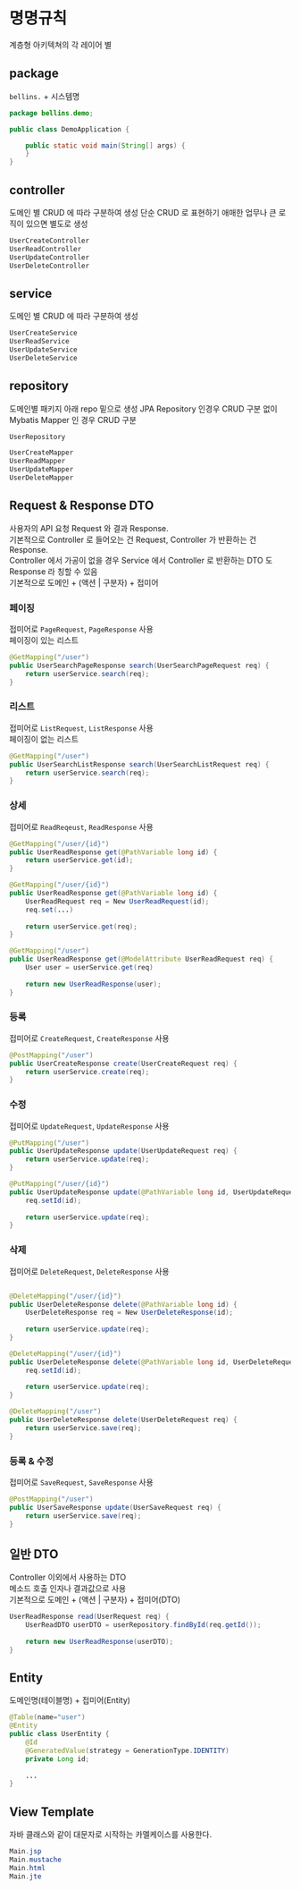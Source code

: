 # 명명규칙

계층형 아키텍쳐의 각 레이어 별

## package
`bellins.` + 시스템명
```Java
package bellins.demo;

public class DemoApplication {

    public static void main(String[] args) {
    }
}

```

## controller
도메인 별 CRUD 에 따라 구분하여 생성
단순 CRUD 로 표현하기 애매한 업무나 큰 로직이 있으면 별도로 생성

```Java
UserCreateController
UserReadController
UserUpdateController
UserDeleteController
```

## service
도메인 별 CRUD 에 따라 구분하여 생성
```Java
UserCreateService
UserReadService
UserUpdateService
UserDeleteService
```

## repository
도메인별 패키지 아래 repo 밑으로 생성
JPA Repository 인경우 CRUD 구분 없이
Mybatis Mapper 인 경우 CRUD 구분

```Java
UserRepository

UserCreateMapper
UserReadMapper
UserUpdateMapper
UserDeleteMapper
```


## Request & Response DTO
사용자의 API 요청 Request 와 결과 Response.   
기본적으로 Controller 로 들어오는 건 Request, Controller 가 반환하는 건 Response.   
Controller 에서 가공이 없을 경우 Service 에서 Controller 로 반환하는 DTO 도 Response 라 칭할 수 있음   
기본적으로 도메인 + (액션 | 구분자) + 접미어


### 페이징
접미어로 `PageRequest`, `PageResponse` 사용   
페이징이 있는 리스트

```Java
@GetMapping("/user")
public UserSearchPageResponse search(UserSearchPageRequest req) {
    return userService.search(req);
}
```

### 리스트
접미어로 `ListRequest`, `ListResponse` 사용   
페이징이 없는 리스트

```Java
@GetMapping("/user")
public UserSearchListResponse search(UserSearchListRequest req) {
    return userService.search(req);
}
```

### 상세
접미어로 `ReadReqeust`, `ReadResponse` 사용

```Java
@GetMapping("/user/{id}")
public UserReadResponse get(@PathVariable long id) {
    return userService.get(id);
}

@GetMapping("/user/{id}")
public UserReadResponse get(@PathVariable long id) {
    UserReadRequest req = New UserReadRequest(id);
    req.set(...)
    
    return userService.get(req);
}

@GetMapping("/user")
public UserReadResponse get(@ModelAttribute UserReadRequest req) {
    User user = userService.get(req)
    
    return new UserReadResponse(user);
}
```

### 등록
접미어로 `CreateRequest`, `CreateResponse` 사용

```Java
@PostMapping("/user")
public UserCreateResponse create(UserCreateRequest req) {
    return userService.create(req);
}
```

### 수정
접미어로 `UpdateRequest`, `UpdateResponse` 사용

```Java
@PutMapping("/user")
public UserUpdateResponse update(UserUpdateRequest req) {
    return userService.update(req);
}

@PutMapping("/user/{id}")
public UserUpdateResponse update(@PathVariable long id, UserUpdateRequest req) {
    req.setId(id);
    
    return userService.update(req);
}
```

### 삭제
접미어로 `DeleteRequest`, `DeleteResponse` 사용

```Java

@DeleteMapping("/user/{id}")
public UserDeleteResponse delete(@PathVariable long id) {
    UserDeleteResponse req = New UserDeleteResponse(id);
    
    return userService.update(req);
}

@DeleteMapping("/user/{id}")
public UserDeleteResponse delete(@PathVariable long id, UserDeleteRequest req) {
    req.setId(id);
    
    return userService.update(req);
}

@DeleteMapping("/user")
public UserDeleteResponse delete(UserDeleteRequest req) {
    return userService.save(req);
}
```

### 등록 & 수정
접미어로 `SaveRequest`, `SaveResponse` 사용

```Java
@PostMapping("/user")
public UserSaveResponse update(UserSaveRequest req) {
    return userService.save(req);
}
```

## 일반 DTO
Controller 이외에서 사용하는 DTO  
메소드 호출 인자나 결과값으로 사용  
기본적으로 도메인 + (액션 | 구분자) + 접미어(DTO)

```Java
UserReadResponse read(UserRequest req) {
    UserReadDTO userDTO = userRepository.findById(req.getId());
    
    return new UserReadResponse(userDTO);
}
```

## Entity
도메인명(테이블명) + 접미어(Entity)

```Java
@Table(name="user")
@Entity
public class UserEntity {
    @Id
    @GeneratedValue(strategy = GenerationType.IDENTITY)
    private Long id;
    
    ...
}
```

## View Template
자바 클래스와 같이 대문자로 시작하는 카멜케이스를 사용한다.
```Java
Main.jsp
Main.mustache
Main.html
Main.jte
```
